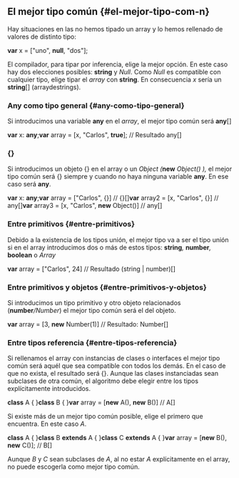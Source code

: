 ## El mejor tipo común {#el-mejor-tipo-com-n}

Hay situaciones en las no hemos tipado un array y lo hemos rellenado de valores de distinto tipo:

**var** x = ["uno", **null**, "dos"];

El compilador, para tipar por inferencia, elige la mejor opción. En este caso hay dos elecciones posibles: **string** y _Null_. Como _Null_ es compatible con cualquier tipo, elige tipar el _array_ con **string**. En consecuencia _x_ sería un **string**[] (arraydestrings).

### Any como tipo general {#any-como-tipo-general}

Si introducimos una variable **any** en el _array_, el mejor tipo común será **any**[]

**var** x: **any**;**var** array = [x, "Carlos", **true**]; // Resultado any[]

### **{}**

Si introducimos un objeto {} en el array o un _Object_ _(_**new** _Object() ),_ el mejor tipo común será {} siempre y cuando no haya ninguna variable **any**. En ese caso será **any**.

**var** x: **any**;**var** array = ["Carlos", {}] // {}[]**var** array2 = [x, "Carlos", {}] // any[]**var** array3 = [x, "Carlos", **new** Object()] // any[]

### Entre primitivos {#entre-primitivos}

Debido a la existencia de los tipos unión, el mejor tipo va a ser el tipo unión si en el array introducimos dos o más de estos tipos: **string**_,_ **number**_,_ **boolean** o _Array_

**var** array = ["Carlos", 24] // Resultado (string | number)[]

### Entre primitivos y objetos {#entre-primitivos-y-objetos}

Si introducimos un tipo primitivo y otro objeto relacionados (**number**_/Number_) el mejor tipo común será el del objeto.

**var** array = [3, **new** Number(1)] // Resultado: Number[]

### Entre tipos referencia {#entre-tipos-referencia}

Si rellenamos el array con instancias de clases o interfaces el mejor tipo común será aquél que sea compatible con todos los demás. En el caso de que no exista, el resultado será {}. Aunque las clases instanciadas sean subclases de otra común, el algoritmo debe elegir entre los tipos explícitamente introducidos.

**class** A { }**class** B { }**var** array = [**new** A(), **new** B()] // A[]

Si existe más de un mejor tipo común posible, elige el primero que encuentra. En este caso _A_.

**class** A { }**class** B **extends** A { }**class** C **extends** A { }**var** array = [**new** B(), **new** C()]; // B[]

Aunque _B_ y _C_ sean subclases de _A_, al no estar _A_ explícitamente en el array, no puede escogerla como mejor tipo común.